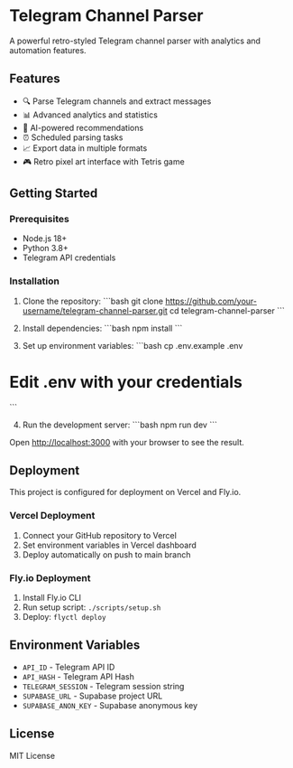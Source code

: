 # Telegram Channel Parser

A powerful retro-styled Telegram channel parser with analytics and automation features.

## Features

- 🔍 Parse Telegram channels and extract messages
- 📊 Advanced analytics and statistics
- 🤖 AI-powered recommendations
- ⏰ Scheduled parsing tasks
- 📈 Export data in multiple formats
- 🎮 Retro pixel art interface with Tetris game

## Getting Started

### Prerequisites

- Node.js 18+ 
- Python 3.8+
- Telegram API credentials

### Installation

1. Clone the repository:
\`\`\`bash
git clone https://github.com/your-username/telegram-channel-parser.git
cd telegram-channel-parser
\`\`\`

2. Install dependencies:
\`\`\`bash
npm install
\`\`\`

3. Set up environment variables:
\`\`\`bash
cp .env.example .env
# Edit .env with your credentials
\`\`\`

4. Run the development server:
\`\`\`bash
npm run dev
\`\`\`

Open [http://localhost:3000](http://localhost:3000) with your browser to see the result.

## Deployment

This project is configured for deployment on Vercel and Fly.io.

### Vercel Deployment

1. Connect your GitHub repository to Vercel
2. Set environment variables in Vercel dashboard
3. Deploy automatically on push to main branch

### Fly.io Deployment

1. Install Fly.io CLI
2. Run setup script: `./scripts/setup.sh`
3. Deploy: `flyctl deploy`

## Environment Variables

- `API_ID` - Telegram API ID
- `API_HASH` - Telegram API Hash  
- `TELEGRAM_SESSION` - Telegram session string
- `SUPABASE_URL` - Supabase project URL
- `SUPABASE_ANON_KEY` - Supabase anonymous key

## License

MIT License
